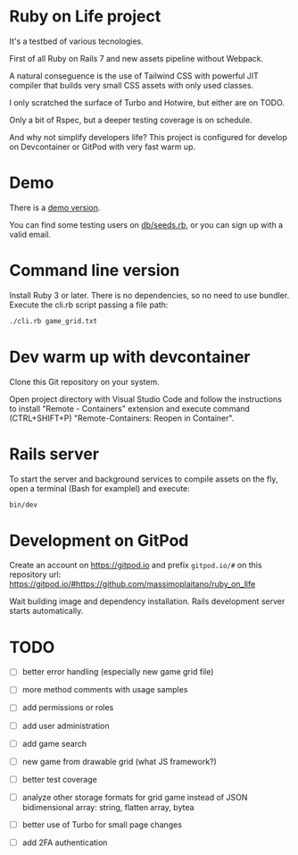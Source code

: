 # Ruby on Life project

It's a testbed of various tecnologies.

First of all Ruby on Rails 7 and new assets pipeline without Webpack.

A natural conseguence is the use of Tailwind CSS with powerful JIT compiler that builds very small CSS assets with only used classes.

I only scratched the surface of Turbo and Hotwire, but either are on TODO.

Only a bit of Rspec, but a deeper testing coverage is on schedule.

And why not simplify developers life? This project is configured for develop on Devcontainer or GitPod with very fast warm up.


# Demo

There is a [demo version](https://ruby-on-life.herokuapp.com/).

You can find some testing users on [db/seeds.rb](db/seeds.rb), or you can sign up with a valid email.


# Command line version

Install Ruby 3 or later. There is no dependencies, so no need to use bundler.
Execute the cli.rb script passing a file path: 
```bash
./cli.rb game_grid.txt
```

# Dev warm up with devcontainer

Clone this Git repository on your system.

Open project directory with Visual Studio Code and follow the instructions to install "Remote - Containers" extension and execute command (CTRL+SHIFT+P) "Remote-Containers: Reopen in Container".


# Rails server

To start the server and background services to compile assets on the fly, open a terminal (Bash for examplel) and execute:
```bash
bin/dev
```


# Development on GitPod

Create an account on https://gitpod.io and prefix `gitpod.io/#` on this repository url:
https://gitpod.io/#https://github.com/massimoplaitano/ruby_on_life

Wait building image and dependency installation. Rails development server starts automatically.


# TODO

- [ ] better error handling (especially new game grid file)
- [ ] more method comments with usage samples
- [ ] add permissions or roles
- [ ] add user administration
- [ ] add game search
- [ ] new game from drawable grid (what JS framework?)
- [ ] better test coverage
- [ ] analyze other storage formats for grid game instead of JSON bidimensional array: string, flatten array, bytea
- [ ] better use of Turbo for small page changes
- [ ] add 2FA authentication

